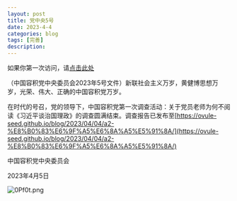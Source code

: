 ```yaml
---
layout: post
title: 党中央5号
date: 2023-4-4
categories: blog
tags: [完善]
description: 
---
```


如果你第一次访问，请[点击此处](https://ovule-seed.github.io/blog/2023/01/30/z9-%E6%A0%B8%E5%BF%83/)

（中国容积党中央委员会2023年5号文件）新联社会主义万岁，黄健博思想万岁，光荣、伟大、正确的中国容积党万岁。

在时代的号召，党的领导下，中国容积党第一次调查活动：关于党员老师为何不阅读《习近平谈治国理政》的调查圆满结束。调查报告已发布至[https://ovule-seed.github.io/blog/2023/04/04/a2-%E8%B0%83%E6%9F%A5%E6%8A%A5%E5%91%8A/](https://ovule-seed.github.io/blog/2023/04/04/a2-%E8%B0%83%E6%9F%A5%E6%8A%A5%E5%91%8A/)

中国容积党中央委员会

2023年4月5日

![0Pf0t.png](https://i.imgtg.com/2023/02/04/0Pf0t.png)
